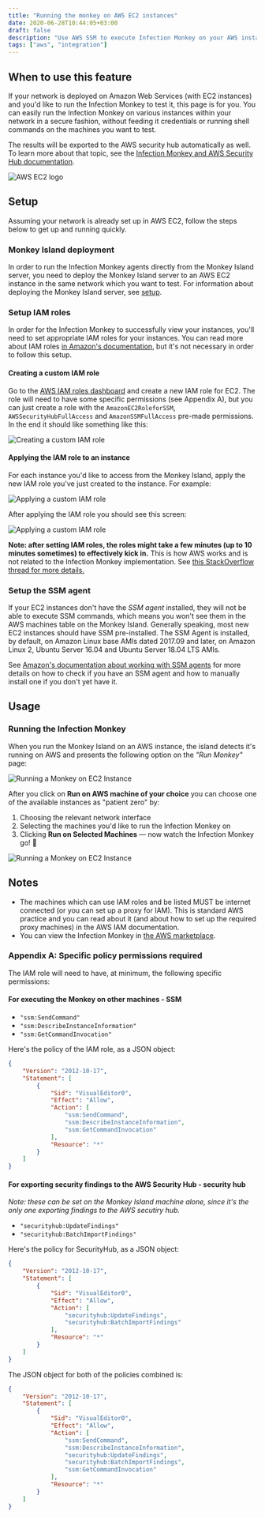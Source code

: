 ```yaml
---
title: "Running the monkey on AWS EC2 instances"
date: 2020-06-28T10:44:05+03:00
draft: false
description: "Use AWS SSM to execute Infection Monkey on your AWS instances."
tags: ["aws", "integration"]
---
```


## When to use this feature

If your network is deployed on Amazon Web Services (with EC2 instances) and you'd like to run the Infection Monkey to test it, this page is for you. You can easily run the Infection Monkey on various instances within your network in a secure fashion, without feeding it credentials or running shell commands on the machines you want to test.

The results will be exported to the AWS security hub automatically as well. To learn more about that topic, see the [Infection Monkey and AWS Security Hub documentation](https://github.com/guardicore/monkey/wiki/Infection-Monkey-and-AWS-Security-Hub).

![AWS EC2 logo](/images/usage/integrations/aws-ec2.svg?height=250px "AWS EC2 logo")

## Setup

Assuming your network is already set up in AWS EC2, follow the steps below to get up and running quickly.

### Monkey Island deployment

In order to run the Infection Monkey agents directly from the Monkey Island server, you need to deploy the Monkey Island server to an AWS EC2 instance in the same network which you want to test. For information about deploying the Monkey Island server, see [setup](../../../setup).

### Setup IAM roles

In order for the Infection Monkey to successfully view your instances, you'll need to set appropriate IAM roles for your instances. You can read more about IAM roles [in Amazon's documentation](https://docs.aws.amazon.com/IAM/latest/UserGuide/id_roles.html), but it's not necessary in order to follow this setup.

#### Creating a custom IAM role

Go to the [AWS IAM roles dashboard](https://console.aws.amazon.com/iam/home?#/roles) and create a new IAM role for EC2. The role will need to have some specific permissions (see Appendix A), but you can just create a role with the `AmazonEC2RoleforSSM`, `AWSSecurityHubFullAccess` and `AmazonSSMFullAccess` pre-made permissions. In the end it should like something like this:

![Creating a custom IAM role](/images/usage/integrations/monkey-island-aws-screenshot-3.png "Creating a custom IAM role")

#### Applying the IAM role to an instance

For each instance you'd like to access from the Monkey Island, apply the new IAM role you've just created to the instance. For example:

![Applying a custom IAM role](/images/usage/integrations/monkey-island-aws-screenshot-4.png "Applying a custom IAM role")

After applying the IAM role you should see this screen:

![Applying a custom IAM role](/images/usage/integrations/monkey-island-aws-screenshot-5.png "Applying a custom IAM role")

**Note: after setting IAM roles, the roles might take a few minutes (up to 10 minutes sometimes) to effectively kick in.** This is how AWS works and is not related to the Infection Monkey implementation. See [this StackOverflow thread for more details.](https://stackoverflow.com/questions/20156043/how-long-should-i-wait-after-applying-an-aws-iam-policy-before-it-is-valid)

### Setup the SSM agent

If your EC2 instances don't have the _SSM agent_ installed, they will not be able to execute SSM commands, which means you won't see them in the AWS machines table on the Monkey Island. Generally speaking, most new EC2 instances should have SSM pre-installed. The SSM Agent is installed, by default, on Amazon Linux base AMIs dated 2017.09 and later, on Amazon Linux 2, Ubuntu Server 16.04 and Ubuntu Server 18.04 LTS AMIs.

See [Amazon's documentation about working with SSM agents](https://docs.aws.amazon.com/systems-manager/latest/userguide/ssm-agent.html) for more details on how to check if you have an SSM agent and how to manually install one if you don't yet have it.

## Usage

### Running the Infection Monkey

When you run the Monkey Island on an AWS instance, the island detects it's running on AWS and presents the following option on the _"Run Monkey"_ page:

![Running a Monkey on EC2 Instance](/images/usage/integrations/monkey-island-aws-screenshot-1.png "Running a Monkey on EC2 Instance")

After you click on **Run on AWS machine of your choice** you can choose one of the available instances as "patient zero" by:

1. Choosing the relevant network interface
2. Selecting the machines you'd like to run the Infection Monkey on
3. Clicking **Run on Selected Machines** — now watch the Infection Monkey go! 🐒

![Running a Monkey on EC2 Instance](/images/usage/integrations/monkey-island-aws-screenshot-2.png "Running a Monkey on EC2 Instance")

## Notes

- The machines which can use IAM roles and be listed MUST be internet connected (or you can set up a proxy for IAM). This is standard AWS practice and you can read about it (and about how to set up the required proxy machines) in the AWS IAM documentation.
- You can view the Infection Monkey in [the AWS marketplace](https://aws.amazon.com/marketplace/pp/B07B3J7K6D).

### Appendix A: Specific policy permissions required

The IAM role will need to have, at minimum, the following specific permissions: 

#### For executing the Monkey on other machines - SSM

- `"ssm:SendCommand"`
- `"ssm:DescribeInstanceInformation"`
- `"ssm:GetCommandInvocation"`

Here's the policy of the IAM role, as a JSON object:
```json
{
    "Version": "2012-10-17",
    "Statement": [
        {
            "Sid": "VisualEditor0",
            "Effect": "Allow",
            "Action": [
                "ssm:SendCommand",
                "ssm:DescribeInstanceInformation",
                "ssm:GetCommandInvocation"
            ],
            "Resource": "*"
        }
    ]
}
```

#### For exporting security findings to the AWS Security Hub - security hub

_Note: these can be set on the Monkey Island machine alone, since it's the only one exporting findings to the AWS secutiry hub._

- `"securityhub:UpdateFindings"`
- `"securityhub:BatchImportFindings"`

Here's the policy for SecurityHub, as a JSON object:

```json
{
    "Version": "2012-10-17",
    "Statement": [
        {
            "Sid": "VisualEditor0",
            "Effect": "Allow",
            "Action": [
                "securityhub:UpdateFindings",
                "securityhub:BatchImportFindings"
            ],
            "Resource": "*"
        }
    ]
}
```

The JSON object for both of the policies combined is:

```json
{
    "Version": "2012-10-17",
    "Statement": [
        {
            "Sid": "VisualEditor0",
            "Effect": "Allow",
            "Action": [
                "ssm:SendCommand",
                "ssm:DescribeInstanceInformation",
                "securityhub:UpdateFindings",
                "securityhub:BatchImportFindings",
                "ssm:GetCommandInvocation"
            ],
            "Resource": "*"
        }
    ]
}
```
